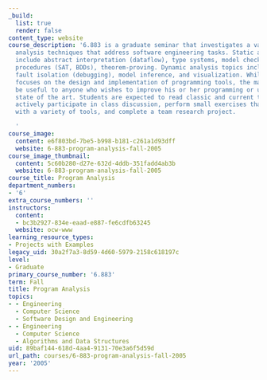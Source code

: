 ```yaml
---
_build:
  list: true
  render: false
content_type: website
course_description: '6.883 is a graduate seminar that investigates a variety of program
  analysis techniques that address software engineering tasks. Static analysis topics
  include abstract interpretation (dataflow), type systems, model checking, decision
  procedures (SAT, BDDs), theorem-proving. Dynamic analysis topics include testing,
  fault isolation (debugging), model inference, and visualization. While the course
  focuses on the design and implementation of programming tools, the material will
  be useful to anyone who wishes to improve his or her programming or understand the
  state of the art. Students are expected to read classic and current technical papers,
  actively participate in class discussion, perform small exercises that provide experience
  with a variety of tools, and complete a team research project.

  '
course_image:
  content: e6f803bd-7be5-b998-b181-c261a1d93dff
  website: 6-883-program-analysis-fall-2005
course_image_thumbnail:
  content: 5c60b280-d27e-632d-4ddb-351fadd4ab3b
  website: 6-883-program-analysis-fall-2005
course_title: Program Analysis
department_numbers:
- '6'
extra_course_numbers: ''
instructors:
  content:
  - bc3b2927-834e-eaad-e887-fe6cdfb63245
  website: ocw-www
learning_resource_types:
- Projects with Examples
legacy_uid: 30a2f7a3-8d59-4d60-5979-2158c618197c
level:
- Graduate
primary_course_number: '6.883'
term: Fall
title: Program Analysis
topics:
- - Engineering
  - Computer Science
  - Software Design and Engineering
- - Engineering
  - Computer Science
  - Algorithms and Data Structures
uid: 89baf144-618d-4aa4-9131-70e3a6f5d59d
url_path: courses/6-883-program-analysis-fall-2005
year: '2005'
---
```

